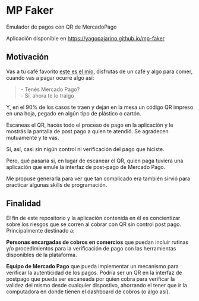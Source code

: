 # MP Faker

Emulador de pagos con QR de MercadoPago

Aplicación disponible en https://yagopajarino.github.io/mp-faker

## Motivación

Vas a tu café favorito [este es el mío](https://www.instagram.com/cuervocafe/), disfrutas de un café y algo para comer, cuando vas a pagar ocurre algo así:

> \- Tenés Mercado Pago?\
> \- Sí, ahora te lo traigo

Y, en el 90% de los casos te traen y dejan en la mesa un código QR impreso en una hoja, pegado en algún tipo de plástico o cartón.

Escaneas el QR, hacés todo el proceso de pago en la aplicación y le mostrás la pantalla de post pago a quien te atendió. Se agradecen mutuamente y te vas.

Sí, así, casi sin nigún control ni verificación del pago que hiciste.

Pero, qué pasaría si, en lugar de escanear el QR, quien paga tuviera una aplicación que emule la interfaz de post-pago de Mercado Pago.

Me propuse generarla para ver que tan complicado era también sirvió para practicar algunas skills de programación.

## Finalidad

El fin de este repositorio y la aplicación contenida en él es concientizar sobre los riesgos que se corren al cobrar con QR sin control post pago. Principalmente destinado a:

**Personas encargadas de cobros en comercios** que puedan incluir rutinas y/o procedimientos para la verificación de pago con las herramientas disponibles de la plataforma.

**Equipo de Mercado Pago** que pueda implementar un mecanismo para verificar la autenticidad de los pagos. Podría ser un QR en la interfaz de postpago que pueda ser escaneada por quien cobra para verificar la validez del mismo desde cualquier dispostivo, ahorrando el tener que ir la computadora en donde tienen el dashboard de cobros (o algo así).
